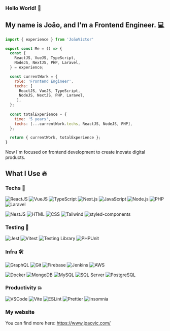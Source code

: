 ### Hello World! 🤙
## My name is João, and I'm a Frontend Engineer. 💻
```js
import { experience } from 'JoãoVíctor'

export const Me = () => {
  const { 
    ReactJS, VueJS, TypeScript,
    NodeJS, NextJS, PHP, Laravel,
  } = experience;

  const currentWork = {
    role: 'Frontend Engineer',
    techs: [
      ReactJS, VueJS, TypeScript,
      NodeJS, NextJS, PHP, Laravel,
     ],
  };
  
  const totalExperience = {
    time: '5 years',
    techs: [...currentWork.techs, ReactJS, NodeJS, PHP],
  };

  return { currentWork, totalExperience };
}
```
Now I'm focused on frontend development to create inovate digital products.
## What I Use 🔥

### Techs 🌟
![ReactJS](https://img.shields.io/static/v1?style=for-the-badge&message=React&color=222222&logo=React&logoColor=61DAFB&label=)
![VueJS](https://img.shields.io/static/v1?style=for-the-badge&message=Vue&color=42b883&logo=vuedotjs&logoColor=fff&label=)
![TypeScript](https://img.shields.io/static/v1?style=for-the-badge&message=TypeScript&color=3178C6&logo=TypeScript&logoColor=FFFFFF&label=)
![Next.js](https://img.shields.io/static/v1?style=for-the-badge&message=Next.js&color=000000&logo=Next.js&logoColor=FFFFFF&label=)
![JavaScript](https://img.shields.io/static/v1?style=for-the-badge&message=JavaScript&color=222222&logo=JavaScript&logoColor=F7DF1E&label=)
![Node.js](https://img.shields.io/static/v1?style=for-the-badge&message=Node.js&color=339933&logo=Node.js&logoColor=FFFFFF&label=)
![PHP](https://img.shields.io/badge/php_8-grey?style=for-the-badge&logo=php)
![Laravel](https://img.shields.io/badge/laravel-grey?style=for-the-badge&logo=laravel)

![NestJS](https://img.shields.io/static/v1?style=for-the-badge&message=NestJS&color=E0234E&logo=NestJS&logoColor=FFFFFF&label=)
![HTML](https://img.shields.io/static/v1?style=for-the-badge&message=HTML5&color=E34F26&logo=HTML5&logoColor=FFFFFF&label=)
![CSS](https://img.shields.io/static/v1?style=for-the-badge&message=CSS3&color=1572B6&logo=CSS3&logoColor=FFFFFF&label=)
![Tailwind](https://img.shields.io/static/v1?style=for-the-badge&message=Tailwind+CSS&color=222222&logo=Tailwind+CSS&logoColor=06B6D4&label=)
![styled-components](https://img.shields.io/static/v1?style=for-the-badge&message=styled-components&color=DB7093&logo=styled-components&logoColor=FFFFFF&label=)
### Testing 🧪
![Jest](https://img.shields.io/static/v1?style=for-the-badge&message=Jest&color=C21325&logo=Jest&logoColor=FFFFFF&label=)
![Vitest](https://img.shields.io/static/v1?style=for-the-badge&message=vitest&color=1b1b1f&logo=vitest&label=)
![Testing Library](https://img.shields.io/static/v1?style=for-the-badge&message=Testing+Library&color=E33332&logo=Testing+Library&logoColor=FFFFFF&label=)
![PHPUnit](https://img.shields.io/static/v1?style=for-the-badge&message=phpunit&color=4F5B93&logo=PHPUnit&label=)
### Infra 🛠️
![GraphQL](https://img.shields.io/static/v1?style=for-the-badge&message=GraphQL&color=E10098&logo=GraphQL&logoColor=FFFFFF&label=)
![Git](https://img.shields.io/static/v1?style=for-the-badge&message=Git&color=F05032&logo=Git&logoColor=FFFFFF&label=)
![Firebase](https://img.shields.io/static/v1?style=for-the-badge&message=Firebase&color=222222&logo=Firebase&logoColor=FFCA28&label=)
![Jenkins](https://img.shields.io/static/v1?style=for-the-badge&message=Jenkins&color=222222&logo=Jenkins&label=)
![AWS](https://img.shields.io/static/v1?style=for-the-badge&message=AWS&color=161d26&logo=amazonwebservices&logoColor=fff&label=)

![Docker](https://img.shields.io/static/v1?style=for-the-badge&message=Docker&color=2496ED&logo=Docker&logoColor=FFFFFF&label=)
![MongoDB](https://img.shields.io/static/v1?style=for-the-badge&message=MongoDB&color=47A248&logo=MongoDB&logoColor=FFFFFF&label=)
![MySQL](https://img.shields.io/static/v1?style=for-the-badge&message=MySQL&color=4479A1&logo=MySQL&logoColor=FFFFFF&label=)
![SQL Server](https://img.shields.io/static/v1?style=for-the-badge&message=SQL+Server&color=CC2927&logo=Microsoft+SQL+Server&logoColor=FFFFFF&label=)
![PostgreSQL](https://img.shields.io/static/v1?style=for-the-badge&message=PostgreSQL&color=4169E1&logo=PostgreSQL&logoColor=FFFFFF&label=)
### Productivity 💥
![VSCode](https://img.shields.io/static/v1?style=for-the-badge&message=VSCode&color=007ACC&logo=Visual+Studio+Code&logoColor=FFFFFF&label=)
![Vite](https://img.shields.io/static/v1?style=for-the-badge&message=Vite&color=646CFF&logo=Vite&logoColor=FFFFFF&label=)
![ESLint](https://img.shields.io/static/v1?style=for-the-badge&message=ESLint&color=4B32C3&logo=ESLint&logoColor=FFFFFF&label=)
![Prettier](https://img.shields.io/static/v1?style=for-the-badge&message=Prettier&color=222222&logo=Prettier&logoColor=F7B93E&label=)
![Insomnia](https://img.shields.io/static/v1?style=for-the-badge&message=Insomnia&color=4000BF&logo=Insomnia&logoColor=FFFFFF&label=)

### My website
You can find more here: https://www.joaovic.com/
